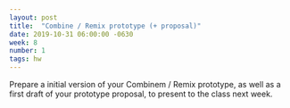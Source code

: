 ```yaml
---
layout: post
title:  "Combine / Remix prototype (+ proposal)"
date: 2019-10-31 06:00:00 -0630
week: 8
number: 1
tags: hw
---
```


Prepare a initial version of your Combinem / Remix prototype, as well as a first draft of your prototype proposal, to present to the class next week.

